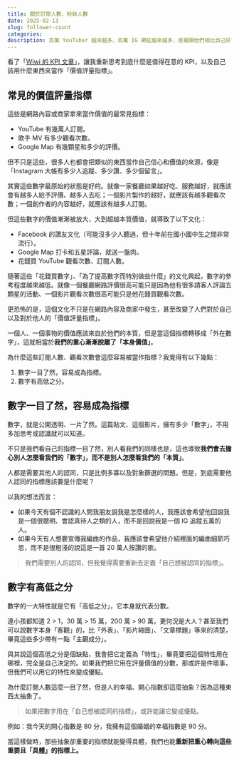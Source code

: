 ```yaml
---
title: 關於訂閱人數、粉絲人數
date: 2025-02-13
slug: follower-count
categories:
description: 百萬 YouTuber 越來越多、百萬 IG 網紅越來越多，感覺跟他們相比自己好沒價值？
---
```


看了「[Wiwi 的 KPI 文章](https://wiwi.blog/docs/wisdom/kpi)」，讓我重新思考到底什麼是值得在意的 KPI，以及自己該用什麼東西來當作「價值評量指標」。

## 常見的價值評量指標

這些是網路內容或商家拿來當作價值的最常見指標：

- YouTube 有幾萬人訂閱。
- 歌手 MV 有多少觀看次數。
- Google Map 有幾顆星和多少的評價。

但不只是這些，很多人也都會把類似的東西當作自己信心和價值的來源，像是「Instagram 大帳有多少人追蹤、多少讚、多少個留言」。

其實這些數字最原始的狀態是好的。就像一家餐廳如果越好吃、服務越好，就應該會有越多人給予評價、越多人去吃；一個影片製作的越好，就應該有越多觀看次數；一個創作者的內容越好，就應該有越多人訂閱。

但這些數字的價值漸漸被放大，大到超越本質價值，就導致了以下文化：

- Facebook 的讚友文化（可能沒多少人聽過，但十年前在國小國中生之間非常流行）。
- Google Map 打卡和五星評論，就送一盤肉。
- 花錢買 YouTube 觀看次數、訂閱人數。

隨著這些「花錢買數字」、「為了提高數字而特別做些什麼」的文化興起，數字的參考程度越來越低。就像一個餐廳網路評價很高可能只是因為他有很多請客人評論五顆星的活動、一個影片觀看次數很高可能只是他花錢買觀看次數。

更恐怖的是，這個文化不只是在網路內容及商家中發生，甚至改變了人們對於自己以及對於他人的「價值評量指標」。

一個人、一個事物的價值應該來自於他們的本質，但是當這個指標轉移成「外在數字」，這就相當於**我們的重心漸漸脫離了「本身價值」**。

為什麼這些訂閱人數、觀看次數會這麼容易被當作指標？我覺得有以下幾點：

1. 數字一目了然，容易成為指標。
2. 數字有高低之分。

## 數字一目了然，容易成為指標

數字，就是公開透明、一片了然。這篇貼文、這個影片，擁有多少「數字」，不用多加思考或認識就可以知道。

不只是我們看自己的指標一目了然，別人看我們的同樣也是，這也導致**我們會去擔心別人怎麼看我們的「數字」，而不是別人怎麼看我們的「本質」**。

人都是需要其他人的認同，只是比例多寡以及對象篩選的問題。但是，到底需要他人認同的指標應該要是什麼呢？

以我的想法而言：

- 如果今天有個不認識的人問我朋友說我是怎麼樣的人，我應該會希望他回說我是一個很聰明、會認真待人之類的人，而不是回說我是一個 IG 追蹤五萬的人。
- 如果今天有人想要宣傳我編曲的作品，我應該會希望他介紹裡面的編曲細節巧思，而不是很粗淺的說這是一首 20 萬人按讚的歌。

> 我們需要別人的認同，但我覺得需要重新去定義「自己想被認同的指標」。

## 數字有高低之分

數字的一大特性就是它有「高低之分」，它本身就代表分數。

連小孩都知道 2 > 1，30 萬 > 15 萬，200 萬 > 90 萬，更何況是大人？甚至我們可以說數字本身「客觀」的，比「外表」、「影片縮圖」、「文章標題」等來的清楚，畢竟這些多少帶有一點「主觀成分」。

與其說這個高低之分是個缺點，我會把它定義為「特性」，畢竟要把這個特性用在哪裡，完全是自己決定的。如果我們把它用在評量價值的分數，那或許是件壞事，但我們可以用它的特性來變成優點。

為什麼訂閱人數這麼一目了然，但是人的幸福、開心指數卻這麼抽象？因為這種東西太抽象了。

> 如果把數字用在「自己想被認同的指標」，或許能讓它變成優點。

例如：我今天的開心指數是 80 分，我擁有這個婚姻的幸福指數是 90 分。

當這樣做時，那些抽象卻重要的指標就能變得具體，我們也能**重新把重心轉向這些重要且「具體」的指標上。**
